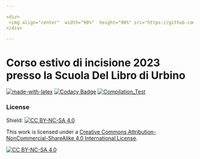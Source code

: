```yaml
---  

<div>
 <img align="center"  width="90%"  height="90%" src="https://github.com/R0mb0/Urbino-Corso_Estivo_di_incisione_2023/blob/main/Images/Corso_Estivo_di_Incisione.jpg">
</div>

---  
```

# Corso estivo di incisione 2023 presso la Scuola Del Libro di Urbino  
[![made-with-latex](https://img.shields.io/badge/Made%20with-LaTeX-1f425f.svg)](https://www.latex-project.org/)
[![Codacy Badge](https://app.codacy.com/project/badge/Grade/ac138d4fb43748ce87721ead2083b2e3)](https://app.codacy.com/gh/R0mb0/Corso_estivo_di_incisione_2023-Scuola_del_Libro-Urbino/dashboard?utm_source=gh&utm_medium=referral&utm_content=&utm_campaign=Badge_grade)
[![Compilation_Test](https://github.com/R0mb0/Corso_estivo_di_incisione_2023-Scuola_del_Libro-Urbino/actions/workflows/Compilation_test.yml/badge.svg)](https://github.com/R0mb0/Corso_estivo_di_incisione_2023-Scuola_del_Libro-Urbino/actions/workflows/Compilation_test.yml)

### License ###
Shield: [![CC BY-NC-SA 4.0][cc-by-nc-sa-shield]][cc-by-nc-sa]

This work is licensed under a
[Creative Commons Attribution-NonCommercial-ShareAlike 4.0 International License][cc-by-nc-sa].

[![CC BY-NC-SA 4.0][cc-by-nc-sa-image]][cc-by-nc-sa]

[cc-by-nc-sa]: http://creativecommons.org/licenses/by-nc-sa/4.0/
[cc-by-nc-sa-image]: https://licensebuttons.net/l/by-nc-sa/4.0/88x31.png
[cc-by-nc-sa-shield]: https://img.shields.io/badge/License-CC%20BY--NC--SA%204.0-lightgrey.svg
